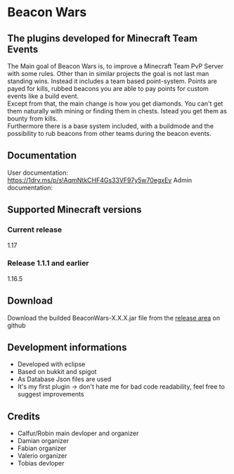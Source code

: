 # Beacon Wars
## The plugins developed for Minecraft Team Events
The Main goal of Beacon Wars is, to improve a Minecraft Team PvP Server with some rules. Other than in similar projects the goal is not last man standing wins. Instead it includes a team based point-system. Points are payed for kills, rubbed beacons you are able to pay points for custom events like a build event.<br>
Except from that, the main change is how you get diamonds. You can't get them naturally with mining or finding them in chests. Istead you get them as bounty from kills.<br>
Furthermore there is a base system included, with a buildmode and the possibility to rub beacons from other teams during the beacon events.

## Documentation
User documentation: https://1drv.ms/p/s!AqmNtkCHF4Gs33VF97y5w70egxEv
Admin documentation: 

## Supported Minecraft versions
### Current release
1.17
### Release 1.1.1 and earlier 
1.16.5

## Download
Download the builded BeaconWars-X.X.X.jar file from the [release area](https://github.com/Calfur/BeaconWars/releases/latest) on github

## Development informations
- Developed with eclipse
- Based on bukkit and spigot
- As Database Json files are used
- It's my first plugin -> don't hate me for bad code readability, feel free to suggest improvements

## Credits
- Calfur/Robin main devloper and organizer
- Damian organizer
- Fabian organizer
- Valerio organizer
- Tobias devloper
